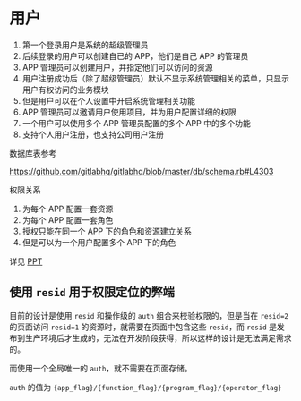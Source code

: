 # 用户

1. 第一个登录用户是系统的超级管理员
2. 后续登录的用户可以创建自已的 APP，他们是自己 APP 的管理员
3. APP 管理员可以创建用户，并指定他们可以访问的资源
4. 用户注册成功后（除了超级管理员）默认不显示系统管理相关的菜单，只显示用户有权访问的业务模块
5. 但是用户可以在个人设置中开启系统管理相关功能
6. APP 管理员可以邀请用户使用项目，并为用户配置详细的权限
7. 一个用户可以使用多个 APP 管理员配置的多个 APP 中的多个功能
8. 支持个人用户注册，也支持公司用户注册

数据库表参考

https://github.com/gitlabhq/gitlabhq/blob/master/db/schema.rb#L4303


权限关系

1. 为每个 APP 配置一套资源
2. 为每个 APP 配置一套角色
3. 授权只能在同一个 APP 下的角色和资源建立关系
4. 但是可以为一个用户配置多个 APP 下的角色

详见 [PPT](./system.pptx)

## 使用 `resid` 用于权限定位的弊端

目前的设计是使用 `resid` 和操作级的 `auth` 组合来校验权限的，但是当在 `resid=2` 的页面访问 `resid=1` 的资源时，就需要在页面中包含这些 `resid`，而 `resid` 是发布到生产环境后才生成的，无法在开发阶段获得，所以这样的设计是无法满足需求的。

而使用一个全局唯一的 `auth`，就不需要在页面存储。

`auth` 的值为 `{app_flag}/{function_flag}/{program_flag}/{operator_flag}`
